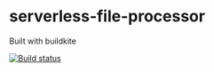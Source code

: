 # serverless-file-processor

Built with buildkite

[![Build status](https://badge.buildkite.com/af8a32082883b20dea83c50df13cf079f47ad39cb13a0fa045.svg)](https://buildkite.com/drewtech/serverless-file-processor?branch=master)

